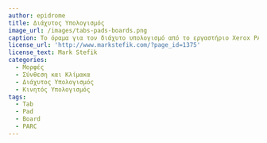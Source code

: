 ```yaml
---
author: epidrome
title: Διάχυτος Υπολογισμός 
image_url: /images/tabs-pads-boards.png
caption: Το όραμα για τον διάχυτο υπολογισμό από το εργαστήριο Xerox PARC βασίζεται σε τρεις διακριτές φόρμες συσκευών διάδρασης με τους χρήστες, οι οποίες επικοινωνούν διαφανώς μεταξύ τους έτσι ώστε οι χρήστες να μπορούν να πραγματοποιήσουν τους στόχους τους είτε ατομικά είτε συνεργατικά.
license_url: 'http://www.markstefik.com/?page_id=1375'
license_text: Mark Stefik
categories:
  - Μορφές
  - Σύνθεση και Κλίμακα
  - Διάχυτος Υπολογισμός
  - Κινητός Υπολογισμός
tags:
  - Tab
  - Pad
  - Board
  - PARC
---
```

